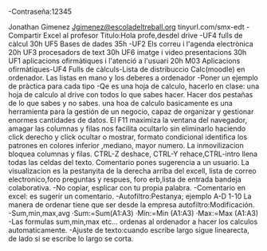 -Contraseña:12345

Jonathan Gimenez
Jgimenez@escoladeltreball.org
tinyurl.com/smx-edt
-Compartir Excel al profesor Titulo:Hola profe,desdel drive
-UF4 fulls de càlcul 30h
UF5 Bases de dades 35h
-UF2 Els correu i l'agenda electrònica 20h
UF3 procesadors de text 30h
UF6 imatge i video presentacions 30h
UF1 aplicacions ofirmàtiques i l'atenció a l'usuari 20h
M03 Aplicacions ofirmàtiques-UF4 Fulls de càlculs-Lista de distribuccio Calc(moodle) en ordenador. Las listas en mano y los deberes a ordenador
-Poner un ejemplo de pràctica para cada tipo
-Qe es una hoja de calculo, hacerlo en clase: una hoja de calculo al drive con todos lo que sabes hacer.
Hacer dos pestañas de lo que sabes y no sabes.
una hoa de calculo basicamente es una herramienta para la gestión de un negocio, capaz de organizar y gestionar enormes cantidades de datos.
El F11 maximiza la ventana del navegador, amagar las columnas y filas nos facilita ocultarlo sin eliminarlo haciendo click derecho y click ocultar o mostrar, formato condicional identifica los patrones en colores inferior ,mediano, mayor numero. La inmovilizacion bloquea columnas y filas. CTRL-Z deshace, CTRL-Y rehace,CTRL-intro llena todas las celdas del texto. Comentario pones sugerencia a un usuario. La visualizacion es la pestanyita de la derecha arriba del excell, lista de correo electronico,foro preguntas y respues, foro erb,lista de entrada bandeja colaborativa.
-No copiar, esplicar con tu propia palabra.
-Comentario en excel: es sugerir un comentario.
-Autofiltro:Pestanya; ejemplo A-D 1-10
La manera de ordenar tiene que ser desde la empresa
autofiltro:Modificación.
-Sum,min,max,avg
·Sum:=Sum(A1:A3)
·Min:=Min (A1:A3)
·Max:=Max (A1:A3)
-Las formulas sum,min,max etc... ordenas al ordenador a hacer los calculos automaticamente.
-Ajuste de texto:cuando escribe largo sigue linearecta, de lado si se escribe lo largo se corta.
